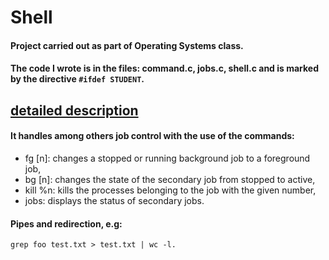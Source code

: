 # Shell
#### Project carried out as part of Operating Systems class.
#### The code I wrote is in the files: command.c, jobs.c, shell.c and is marked by the directive `#ifdef STUDENT`.
[detailed description](https://github.com/julgitt/Shell/blob/main/projekt-shell.pdf)
----

#### It handles among others job control with the use of the commands:
  - fg [n]:  changes a stopped or running background job to a foreground job,
  - bg [n]: changes the state of the secondary job from stopped to active,
  - kill %n: kills the processes belonging to the job with the given number,
  - jobs: displays the status of secondary jobs.

#### Pipes and redirection, e.g:
    grep foo test.txt > test.txt | wc -l.
  
